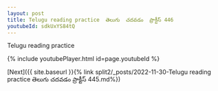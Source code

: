 ```yaml
---
layout: post
title: Telugu reading practice  తెలుగు  చదవడం  ప్రాక్టీస్ 446
youtubeId: sdkUxYS84tQ
---
```

 
 
Telugu reading practice
 
 
 
 
 


{% include youtubePlayer.html id=page.youtubeId %}
 
[Next]({{ site.baseurl }}{% link  split2/_posts/2022-11-30-Telugu reading practice  తెలుగు  చదవడం  ప్రాక్టీస్ 445.md%})
 
